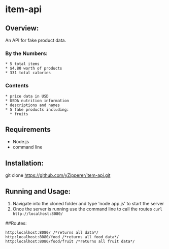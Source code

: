 # item-api

## Overview:
  An API for fake product data.
  
  ### By the Numbers:
    * 5 total items
    * $4.80 worth of products
    * 331 total calories

  ### Contents
    * price data in USD
    * USDA nutrition information
    * descriptions and names
    * 5 fake products including:
      * fruits
    


## Requirements

  * Node.js
  * command line

## Installation:
  
  git clone https://github.com/yZipperer/item-api.git
  
## Running and Usage:

  1. Navigate into the cloned folder and type 'node app.js' to start the server
  2. Once the server is running use the command line to call the routes
    ```
    curl http://localhost:8080/
    ```
  
##Routes:

  ```
  http:localhost:8080/ /*returns all data*/
  http:localhost:8080/food /*returns all food data*/
  http:localhost:8080/food/fruit /*returns all fruit data*/
  ```

